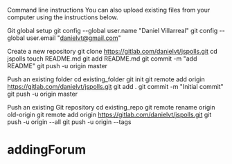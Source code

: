 Command line instructions
You can also upload existing files from your computer using the instructions below.


Git global setup
git config --global user.name "Daniel Villarreal"
git config --global user.email "danielvt@gmail.com"

Create a new repository
git clone https://gitlab.com/danielvt/jspolls.git
cd jspolls
touch README.md
git add README.md
git commit -m "add README"
git push -u origin master

Push an existing folder
cd existing_folder
git init
git remote add origin https://gitlab.com/danielvt/jspolls.git
git add .
git commit -m "Initial commit"
git push -u origin master

Push an existing Git repository
cd existing_repo
git remote rename origin old-origin
git remote add origin https://gitlab.com/danielvt/jspolls.git
git push -u origin --all
git push -u origin --tags
# addingForum
